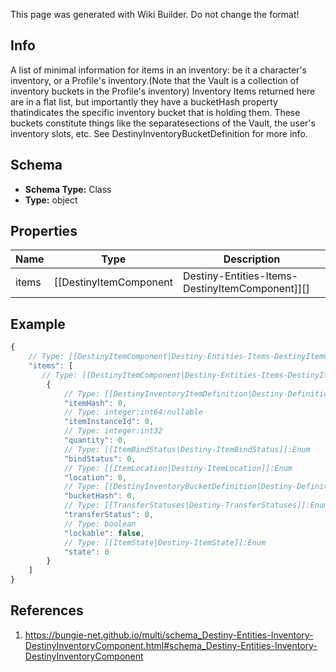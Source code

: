 <span class="wiki-builder">This page was generated with Wiki Builder. Do not change the format!</span>

## Info
A list of minimal information for items in an inventory: be it a character's inventory, or a Profile's inventory.(Note that the Vault is a collection of inventory buckets in the Profile's inventory) Inventory Items returned here are in a flat list, but importantly they have a bucketHash property thatindicates the specific inventory bucket that is holding them.  These buckets constitute things like the separatesections of the Vault, the user's inventory slots, etc.  See DestinyInventoryBucketDefinition for more info.

## Schema
* **Schema Type:** Class
* **Type:** object

## Properties
Name | Type | Description
---- | ---- | -----------
items | [[DestinyItemComponent|Destiny-Entities-Items-DestinyItemComponent]][] | The items in this inventory.  If you care to bucket them, use the item's bucketHash property to groupthem.

## Example
```javascript
{
    // Type: [[DestinyItemComponent|Destiny-Entities-Items-DestinyItemComponent]][]
    "items": [
       // Type: [[DestinyItemComponent|Destiny-Entities-Items-DestinyItemComponent]]
        {
            // Type: [[DestinyInventoryItemDefinition|Destiny-Definitions-DestinyInventoryItemDefinition]]:ManifestDefinition:integer:uint32
            "itemHash": 0,
            // Type: integer:int64:nullable
            "itemInstanceId": 0,
            // Type: integer:int32
            "quantity": 0,
            // Type: [[ItemBindStatus|Destiny-ItemBindStatus]]:Enum
            "bindStatus": 0,
            // Type: [[ItemLocation|Destiny-ItemLocation]]:Enum
            "location": 0,
            // Type: [[DestinyInventoryBucketDefinition|Destiny-Definitions-DestinyInventoryBucketDefinition]]:ManifestDefinition:integer:uint32
            "bucketHash": 0,
            // Type: [[TransferStatuses|Destiny-TransferStatuses]]:Enum
            "transferStatus": 0,
            // Type: boolean
            "lockable": false,
            // Type: [[ItemState|Destiny-ItemState]]:Enum
            "state": 0
        }
    ]
}

```

## References
1. https://bungie-net.github.io/multi/schema_Destiny-Entities-Inventory-DestinyInventoryComponent.html#schema_Destiny-Entities-Inventory-DestinyInventoryComponent
